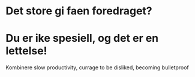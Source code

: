 # Det store gi faen foredraget?

# Du er ike spesiell, og det er en lettelse!

Kombinere slow productivity, currage to be disliked, becoming bulletproof
